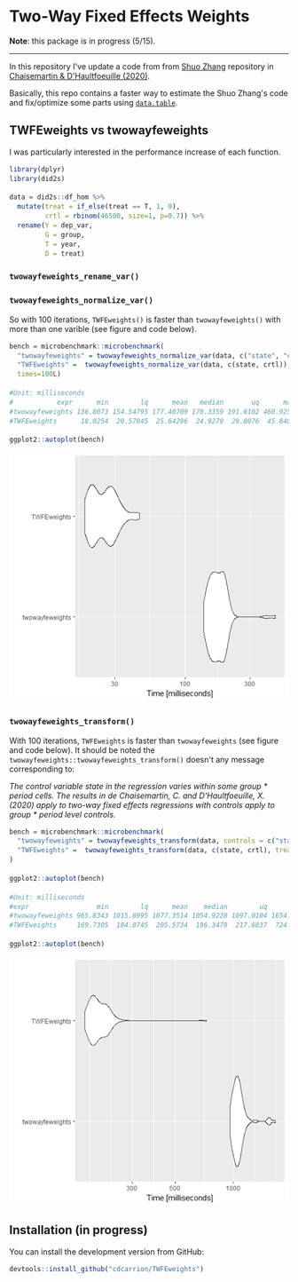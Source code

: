 # Two-Way Fixed Effects Weights

**Note**: this package is in progress (5/15).

------------------------------------------------------------------------

In this repository I've update a code from from [Shuo Zhang](https://github.com/shuo-zhang-ucsb/twowayfeweights) repository in [Chaisemartin & D'Haultfoeuille (2020)](https://www.aeaweb.org/articles?id=10.1257/aer.20181169).

Basically, this repo contains a faster way to estimate the Shuo Zhang's code and fix/optimize some parts using [`data.table`](https://github.com/Rdatatable/data.table).

## TWFEweights vs twowayfeweights

I was particularly interested in the performance increase of each function.

``` r
library(dplyr)
library(did2s)

data = did2s::df_hom %>%
  mutate(treat = if_else(treat == T, 1, 0),
         crtl = rbinom(46500, size=1, p=0.7)) %>% 
  rename(Y = dep_var,
         G = group,
         T = year,
         D = treat)
```

### `twowayfeweights_rename_var()`

### `twowayfeweights_normalize_var()`

So with 100 iterations, `TWFEweights()` is faster than `twowayfeweights()` with more than one varible (see figure and code below).

``` r
bench = microbenchmark::microbenchmark(
  "twowayfeweights" = twowayfeweights_normalize_var(data, c("state", "crtl")),
  "TWFEweights" =  twowayfeweights_normalize_var(data, c(state, crtl)),
  times=100L)

#Unit: milliseconds
#           expr      min        lq      mean   median       uq      max neval cld
#twowayfeweights 136.8073 154.54795 177.40709 170.3359 191.0102 460.9254   100   b
#TWFEweights      18.0254  20.57045  25.64296  24.9279  29.0076  45.8401   100  a 

ggplot2::autoplot(bench)
```

![](pl1.png)

### `twowayfeweights_transform()`

With 100 iterations, `TWFEweights` is faster than `twowayfeweights` (see figure and code below). It should be noted the `twowayfeweights::twowayfeweights_transform()` doesn't any message corresponding to:

*The control variable state in the regression varies within some group * period cells. The results in de Chaisemartin, C. and D'Haultfoeuille, X. (2020) apply to two-way fixed effects regressions with controls apply to group * period level controls.*


``` r
bench = microbenchmark::microbenchmark(
  "twowayfeweights" = twowayfeweights_transform(data, controls = c("state", "crtl"), treatments = c("treat1", "treat2"), weights = "weight"),
  "TWFEweights" =  twowayfeweights_transform(data, c(state, crtl), treatments = c(treat1, treat2), weights = weight), times = 100L
)

ggplot2::autoplot(bench)

#Unit: milliseconds
#expr                 min        lq      mean    median        uq      max neval cld
#twowayfeweights 965.8343 1015.8995 1077.3514 1054.9228 1097.0104 1654.607   100   b
#TWFEweights     169.7305  184.8745  205.5734  196.3479  217.6837  724.788   100   a 

ggplot2::autoplot(bench)
```

![](pl2.png)

## Installation (in progress)

You can install the development version from GitHub:

``` r
devtools::install_github("cdcarrion/TWFEweights")
```
